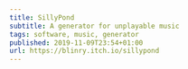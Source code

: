 ```yaml
---
title: SillyPond
subtitle: A generator for unplayable music
tags: software, music, generator
published: 2019-11-09T23:54+01:00
url: https://blinry.itch.io/sillypond
---
```

